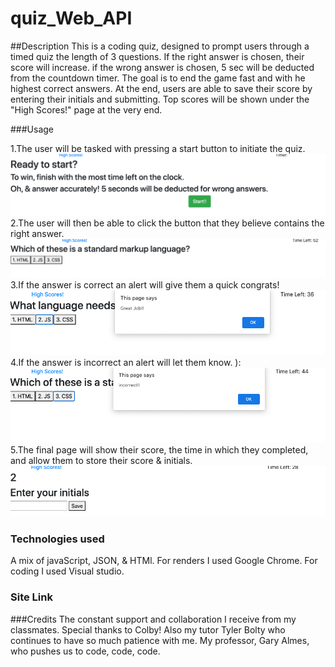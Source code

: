 # quiz_Web_API

##Description
This is a coding quiz, designed to prompt users through a timed quiz the length of 3 questions. If the right answer is chosen, their score will increase. if the wrong answer is chosen, 5 sec will be deducted from the countdown timer. The goal is to end the game fast and with he highest correct answers. At the end, users are able to save their score by entering their initials and submitting. Top scores will be shown under the "High Scores!" page at the very end.

###Usage

1.The user will be tasked with pressing a start button to initiate the quiz.
![ScreenShot](/images/img1.jpg)
2.The user will then be able to click the button that they believe contains the right answer.
![ScreenShot](/images/img2.jpg)
3.If the answer is correct an alert will give them a quick congrats!
![ScreenShot](/images/img3.jpg)
4.If the answer is incorrect an alert will let them know. ):
![ScreenShot](/images/img4.jpg)
5.The final page will show their score, the time in which they completed, and allow them to store their score & initials.
![ScreenShot](/images/img5.jpg)


### Technologies used
A mix of javaScript, JSON, & HTMl. For renders I used Google Chrome. For coding I used Visual studio.


### Site Link
<link src =https://andreaives.github.io/quiz_Web_API/ >


###Credits
The constant support and collaboration I receive from my classmates. Special thanks to Colby! Also my tutor Tyler Bolty who continues to have so much patience with me. My professor, Gary Almes, who pushes us to code, code, code.